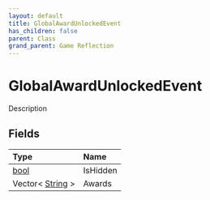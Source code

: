 ```yaml
---
layout: default
title: GlobalAwardUnlockedEvent
has_children: false
parent: Class
grand_parent: Game Reflection
---
```

# GlobalAwardUnlockedEvent
Description 

## Fields

| Type | Name |
|:-------------|:--------------|
| [bool](/docs/game-reflection/components/bool) | IsHidden |
| Vector< [String](/docs/game-reflection/components/string) > | Awards |

